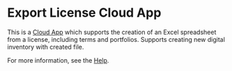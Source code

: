 # Export License Cloud App

This is a [Cloud App](https://developers.exlibrisgroup.com/cloudapps/) which supports the creation of an Excel spreadsheet from a license, including terms and portfolios. Supports creating new digital inventory with created file.

For more information, see the [Help](https://github.com/jweisman/alma-export-license/wiki/Help).
